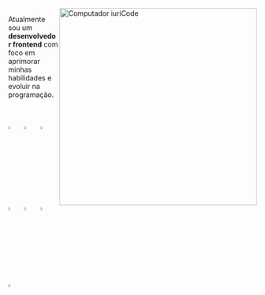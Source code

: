 

<img src="https://raw.githubusercontent.com/MicaelliMedeiros/micaellimedeiros/master/image/computer-illustration.png" min-width="400px" max-width="400px" width="400px" align="right" alt="Computador iuriCode">

<p align="left"> 
  Atualmente sou um <strong>desenvolvedor frontend</strong> com foco em<br> aprimorar minhas habilidades e evoluir na programação.<br>
</p>

<div align="left"><br><br>
    <img width="4%" style="padding-right: .6em;" title="HTML" src="https://cdn.jsdelivr.net/gh/devicons/devicon/icons/html5/html5-original.svg" />
    <img width="4%" style="padding-right: .6em;"  title="CSS" src="https://cdn.jsdelivr.net/gh/devicons/devicon/icons/css3/css3-original.svg" />
    <img width="4%" style="padding-right: .6em;"  title="Javascript" src="https://cdn.jsdelivr.net/gh/devicons/devicon/icons/javascript/javascript-original.svg" />
    <img width="4%" style="padding-right: .6em;"  title="Typescript" src="https://cdn.jsdelivr.net/gh/devicons/devicon/icons/typescript/typescript-original.svg" />
    <img width="4%" style="padding-right: .6em;"  title="Angular" src="https://cdn.jsdelivr.net/gh/devicons/devicon/icons/angularjs/angularjs-plain.svg" />
    <img width="4%" style="padding-right: .6em;"  title="Ionic"  src="https://cdn.jsdelivr.net/gh/devicons/devicon/icons/ionic/ionic-original.svg" />
    <img width="4%" style="padding-right: .6em;"  title="MySQL" src="https://cdn.jsdelivr.net/gh/devicons/devicon/icons/mysql/mysql-original.svg" />
  </div>
  


  
